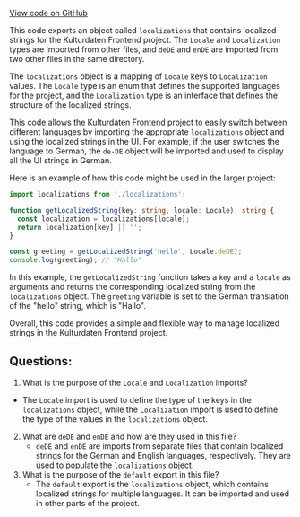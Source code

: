 [View code on GitHub](https://github.com/technologiestiftung/kulturdaten-frontend/blob/master/i18n/index.tsx)

This code exports an object called `localizations` that contains localized strings for the Kulturdaten Frontend project. The `Locale` and `Localization` types are imported from other files, and `deDE` and `enDE` are imported from two other files in the same directory. 

The `localizations` object is a mapping of `Locale` keys to `Localization` values. The `Locale` type is an enum that defines the supported languages for the project, and the `Localization` type is an interface that defines the structure of the localized strings. 

This code allows the Kulturdaten Frontend project to easily switch between different languages by importing the appropriate `localizations` object and using the localized strings in the UI. For example, if the user switches the language to German, the `de-DE` object will be imported and used to display all the UI strings in German. 

Here is an example of how this code might be used in the larger project:

```typescript
import localizations from './localizations';

function getLocalizedString(key: string, locale: Locale): string {
  const localization = localizations[locale];
  return localization[key] || '';
}

const greeting = getLocalizedString('hello', Locale.deDE);
console.log(greeting); // "Hallo"
```

In this example, the `getLocalizedString` function takes a `key` and a `locale` as arguments and returns the corresponding localized string from the `localizations` object. The `greeting` variable is set to the German translation of the "hello" string, which is "Hallo". 

Overall, this code provides a simple and flexible way to manage localized strings in the Kulturdaten Frontend project.
## Questions: 
 1. What is the purpose of the `Locale` and `Localization` imports?
   - The `Locale` import is used to define the type of the keys in the `localizations` object, while the `Localization` import is used to define the type of the values in the `localizations` object.
2. What are `deDE` and `enDE` and how are they used in this file?
   - `deDE` and `enDE` are imports from separate files that contain localized strings for the German and English languages, respectively. They are used to populate the `localizations` object.
3. What is the purpose of the `default` export in this file?
   - The `default` export is the `localizations` object, which contains localized strings for multiple languages. It can be imported and used in other parts of the project.